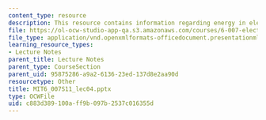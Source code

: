 ```yaml
---
content_type: resource
description: This resource contains information regarding energy in electrical systems.
file: https://ol-ocw-studio-app-qa.s3.amazonaws.com/courses/6-007-electromagnetic-energy-from-motors-to-lasers-spring-2011/c883d389100aff9b097b2537c016355d_MIT6_007S11_lec04.pptx
file_type: application/vnd.openxmlformats-officedocument.presentationml.presentation
learning_resource_types:
- Lecture Notes
parent_title: Lecture Notes
parent_type: CourseSection
parent_uid: 95875286-a9a2-6136-23ed-137d8e2aa90d
resourcetype: Other
title: MIT6_007S11_lec04.pptx
type: OCWFile
uid: c883d389-100a-ff9b-097b-2537c016355d
---
```

